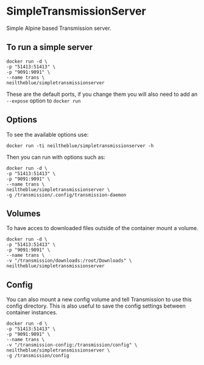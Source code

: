 # SimpleTransmissionServer

Simple Alpine based Transmission server.


## To run a simple server

  ```
docker run -d \
-p "51413:51413" \
-p "9091:9091" \
--name trans \
neiltheblue/simpletransmissionserver
  ```
  
These are the default ports, if you change them you will also need to add an `--expose` option to `docker run`

## Options

To see the available options use:

```
docker run -ti neiltheblue/simpletransmissionserver -h
```

Then you can run with options such as:

```
docker run -d \
-p "51413:51413" \
-p "9091:9091" \
--name trans \
neiltheblue/simpletransmissionserver \
-g /transmission/.config/transmission-daemon
```

## Volumes

To have acces to downloaded files outside of the container mount a volume.

```
docker run -d \
-p "51413:51413" \
-p "9091:9091" \
--name trans \
-v "/transmission/downloads:/root/Downloads" \
neiltheblue/simpletransmissionserver
```

## Config

You can also mount a new config volume and tell Transmission to use this config directory. This is also useful to save the config settings between container instances.

```
docker run -d \
-p "51413:51413" \
-p "9091:9091" \
--name trans \
-v "/transmission-config:/transmission/config" \
neiltheblue/simpletransmissionserver \
-g /transmission/config
```
